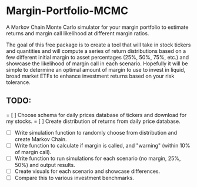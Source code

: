 # Margin-Portfolio-MCMC
A Markov Chain Monte Carlo simulator for your margin portfolio to estimate returns and margin call likelihood at different margin ratios.

The goal of this free package is to create a tool that will take in stock tickers and quantities and will compute a series of return distributions based on a few different initial margin to asset percentages (25%, 50%, 75%, etc.) and showcase the likelihood of margin call in each scenario. Hopefully it will be simple to determine an optimal amount of margin to use to invest in liquid, broad market ETFs to enhance investment returns based on your risk tolerance. 

## TODO:
= [ ] Choose schema for daily prices database of tickers and download for my stocks.
= [ ] Create distribution of returns from daily price database.
- [ ] Write simulation function to randomly choose from distribution and create Markov Chain.
- [ ] Write function to calculate if margin is called, and "warning" (within 10% of margin call).
- [ ] Write function to run simulations for each scenario (no margin, 25%, 50%) and output results.
- [ ] Create visuals for each scenario and showcase differences.
- [ ] Compare this to various investment benchmarks.
